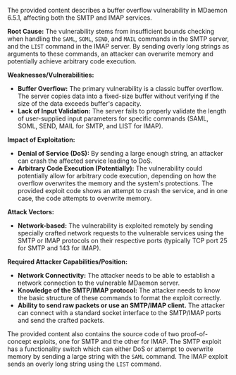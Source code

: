 The provided content describes a buffer overflow vulnerability in MDaemon 6.5.1, affecting both the SMTP and IMAP services.

**Root Cause:**
The vulnerability stems from insufficient bounds checking when handling the `SAML`, `SOML`, `SEND`, and `MAIL` commands in the SMTP server, and the `LIST` command in the IMAP server. By sending overly long strings as arguments to these commands, an attacker can overwrite memory and potentially achieve arbitrary code execution.

**Weaknesses/Vulnerabilities:**
- **Buffer Overflow:** The primary vulnerability is a classic buffer overflow. The server copies data into a fixed-size buffer without verifying if the size of the data exceeds buffer's capacity.
- **Lack of Input Validation:** The server fails to properly validate the length of user-supplied input parameters for specific commands (SAML, SOML, SEND, MAIL for SMTP, and LIST for IMAP).

**Impact of Exploitation:**
- **Denial of Service (DoS):** By sending a large enough string, an attacker can crash the affected service leading to DoS.
- **Arbitrary Code Execution (Potentially):**  The vulnerability could potentially allow for arbitrary code execution, depending on how the overflow overwrites the memory and the system's protections. The provided exploit code shows an attempt to crash the service, and in one case, the code attempts to overwrite memory.

**Attack Vectors:**
- **Network-based:** The vulnerability is exploited remotely by sending specially crafted network requests to the vulnerable services using the SMTP or IMAP protocols on their respective ports (typically TCP port 25 for SMTP and 143 for IMAP).

**Required Attacker Capabilities/Position:**
- **Network Connectivity:** The attacker needs to be able to establish a network connection to the vulnerable MDaemon server.
- **Knowledge of the SMTP/IMAP protocol:** The attacker needs to know the basic structure of these commands to format the exploit correctly.
- **Ability to send raw packets or use an SMTP/IMAP client.** The attacker can connect with a standard socket interface to the SMTP/IMAP ports and send the crafted packets.

The provided content also contains the source code of two proof-of-concept exploits, one for SMTP and the other for IMAP. The SMTP exploit has a functionality switch which can either DoS or attempt to overwrite memory by sending a large string with the `SAML` command.  The IMAP exploit sends an overly long string using the `LIST` command.
